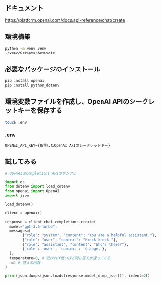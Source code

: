 ## ドキュメント

https://platform.openai.com/docs/api-reference/chat/create

## 環境構築

```bash
python -m venv venv
./venv/Scripts/Activate
```

## 必要なパッケージのインストール

```bash
pip install openai 
pip install python_dotenv
```

## 環境変数ファイルを作成し、OpenAI APIのシークレットキーを保存する

```bash
touch .env
```

### .env

```env
OPENAI_API_KEY={取得したOpenAI APIのシークレットキー}
```

## 試してみる

```python
# OpenAIのCompletions APIのサンプル

import os
from dotenv import load_dotenv
from openai import OpenAI
import json

load_dotenv()

client = OpenAI()

response = client.chat.completions.create(
  model="gpt-3.5-turbo",
  messages=[
        {"role": "system", "content": "You are a helpful assistant."},
        {"role": "user", "content": "Knock knock."},
        {"role": "assistant", "content": "Who's there?"},
        {"role": "user", "content": "Orange."},
  ],
  temperature=0, # 低ければ低いほど同じ答えが返ってくる
  n=2 # 答える回数
)

print(json.dumps(json.loads(response.model_dump_json()), indent=2))
```
